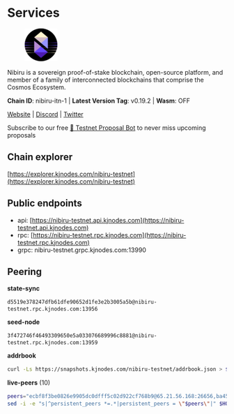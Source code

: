 # Services

<figure><img src="https://raw.githubusercontent.com/kj89/cosmos-images/main/logos/nibiru.png" alt=""><figcaption></figcaption></figure>

Nibiru is a sovereign proof-of-stake blockchain, open-source platform,  and member of a family of interconnected blockchains that comprise the Cosmos Ecosystem.

**Chain ID**: nibiru-itn-1 | **Latest Version Tag**: v0.19.2 | **Wasm**: OFF

[Website](https://nibiru.fi) | [Discord](https://discord.gg/nibirufi) | [Twitter](https://twitter.com/NibiruChain)



Subscribe to our free [🤖 Testnet Proposal Bot](https://t.me/kjnodes_testnet_proposal_bot) to never miss upcoming proposals


## Chain explorer
[https://explorer.kjnodes.com/nibiru-testnet](https://explorer.kjnodes.com/nibiru-testnet)

## Public endpoints

* api: [https://nibiru-testnet.api.kjnodes.com](https://nibiru-testnet.api.kjnodes.com)
* rpc: [https://nibiru-testnet.rpc.kjnodes.com](https://nibiru-testnet.rpc.kjnodes.com)
* grpc: nibiru-testnet.grpc.kjnodes.com:13990

## Peering

**state-sync**

```text
d5519e378247dfb61dfe90652d1fe3e2b3005a5b@nibiru-testnet.rpc.kjnodes.com:13956
```

**seed-node**

```text
3f472746f46493309650e5a033076689996c8881@nibiru-testnet.rpc.kjnodes.com:13959
```

**addrbook**
```bash
curl -Ls https://snapshots.kjnodes.com/nibiru-testnet/addrbook.json > $HOME/.nibid/config/addrbook.json
```

**live-peers** (10)
```bash
peers="ecbf8f3be0826e9905dc0dfff5c02d922cf768b9@65.21.56.168:26656,ba4533a60790009033673e66a53e53fc5db436e4@93.183.208.83:26656,03833de20845507fd9c6d2ac1797d28ef4528b0c@109.123.252.252:26656,e3fc96a180861a923807d29b748a6cddd3230a8f@5.189.171.168:26656,d5519e378247dfb61dfe90652d1fe3e2b3005a5b@65.109.68.190:13956,b9f203a7d45a2a2766ff144ea9cc680987886772@85.239.242.186:26656,5c2a752c9b1952dbed075c56c600c3a79b58c395@195.3.220.140:27046,4e6bfe976a1f43c2368a8ec59a8716138b46227d@43.155.106.215:26656,25e01aa86dae35ef0207991d1da02b7a9adf5e4a@38.242.219.103:26656,b3a2a298c6a84c503253d120e3eee0c54cea90fd@137.184.193.235:20356"
sed -i -e "s|^persistent_peers *=.*|persistent_peers = \"$peers\"|" $HOME/.nibid/config/config.toml
```
